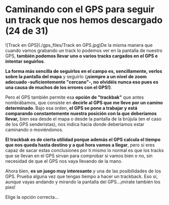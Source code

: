 # Caminando con el GPS para seguir un track que nos hemos descargado (24 de 31)

![Track en GPS](./gps_files/Track en GPS.jpg)De la misma manera que cuando vamos grabando un track lo podemos ver en la pantalla de nuestro GPS, **también podemos llevar uno o varios tracks cargados en el GPS e intentar seguirlos**.

**La forma más sencilla de seguirlos en el campo es, sencillamente, verlos sobre la pantalla del mapa** y seguirlo (**¡siempre a un nivel de zoom adecuado -suficientemente "cercano"-, no olvidéis nunca eso pues es una causa de muchos de los errores con el GPS!)**.  

Pero el GPS también permite esa **opción de "trackbak"** que antes nombrábamos, que consiste en **decirle al GPS que me lleve por un camino determinado**. Bajo esa orden, **el GPS se pone a trabajar y está comparando constantemente nuestra posición con la que deberíamos llevar,** bien sea desde el mapa o desde la pantalla de la brújula (en el caso de los GPS senderistas), nos indica hacia donde deberíamos estar caminando o moviéndonos.  

**El trackbak es de cierta utilidad porque además el GPS calcula el tiempo que nos queda hasta destino y a qué hora vamos a llegar**, pero si eres capaz de sacar estas conclusiones por ti mismo lo normal es que los tracks que se llevan en el GPS sirvan para comprobar si vamos bien o no, sin necesidad de que el GPS nos vaya llevando de la mano.  

Ahora bien, **es un juego muy interesante** y una de las posibilidades de los GPS. Prueba alguna vez que tengas tiempo a hacer un trackback. Eso sí, aunque vayas andando y mirando la pantalla del GPS...¡mírate también los pies!  

Elige la opción correcta...